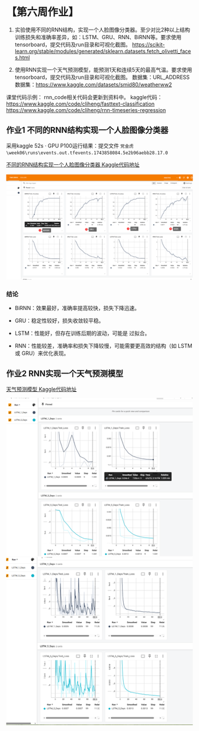 # ️【第六周作业】

1. 实验使用不同的RNN结构，实现一个人脸图像分类器。至少对比2种以上结构训练损失和准确率差异，如：LSTM、GRU、RNN、BiRNN等。要求使用tensorboard，提交代码及run目录和可视化截图。
https://scikit-learn.org/stable/modules/generated/sklearn.datasets.fetch_olivetti_faces.html

2. 使用RNN实现一个天气预测模型，能预测1天和连续5天的最高气温。要求使用tensorboard，提交代码及run目录和可视化截图。
数据集：URL_ADDRESS 数据集：https://www.kaggle.com/datasets/smid80/weatherww2

课堂代码示例：
rnn_code相关代码会更新到资料中。
kaggle代码：
https://www.kaggle.com/code/cliheng/fasttext-classification
https://www.kaggle.com/code/cliheng/rnn-timeseries-regression


## 作业1 不同的RNN结构实现一个人脸图像分类器
采用kaggle 52s · GPU P100运行结果：提交文件 `党金虎\week06\runs\events.out.tfevents.1743858084.5e2b96aebb28.17.0`

[不同的RNN结构实现一个人脸图像分类器 Kaggle代码地址](https://www.kaggle.com/code/zfy681/rnn-olivetti-test)

![运行结果](1_rnn_olivetti_test_result.png)
### 结论
- BiRNN：效果最好，准确率提高较快，损失下降迅速。

- GRU：稳定性较好，损失收敛较平稳。

- LSTM：性能好，但存在训练后期的波动，可能是 过拟合。

- RNN：性能较差，准确率和损失下降较慢，可能需要更高效的结构（如 LSTM 或 GRU）来优化表现。


## 作业2 RNN实现一个天气预测模型
[天气预测模型 Kaggle代码地址](https://www.kaggle.com/code/zfy681/rnn-weather-test)

![运行结果](2_rnn_weather_test_result1.png)
![运行结果](2_rnn_weather_test_result2.png)